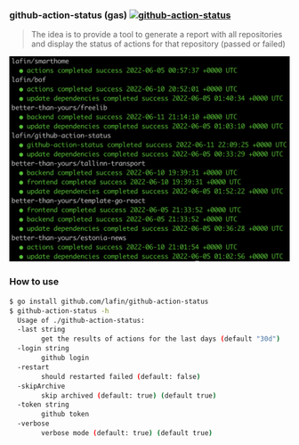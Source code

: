 ### github-action-status (gas) [![github-action-status](https://github.com/lafin/github-action-status/actions/workflows/app.yml/badge.svg)](https://github.com/lafin/github-action-status/actions/workflows/app.yml)

> The idea is to provide a tool to generate a report with all repositories and display the status of actions for that repository (passed or failed)

![](assets/image.png)

### How to use

```sh
$ go install github.com/lafin/github-action-status
$ github-action-status -h
  Usage of ./github-action-status:
  -last string
    	get the results of actions for the last days (default "30d")
  -login string
    	github login
  -restart
    	should restarted failed (default: false)
  -skipArchive
    	skip archived (default: true) (default true)
  -token string
    	github token
  -verbose
    	verbose mode (default: true) (default true)
```
